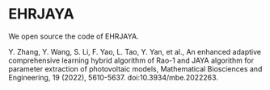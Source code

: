 # EHRJAYA
We open source the code of EHRJAYA.

Y. Zhang, Y. Wang, S. Li, F. Yao, L. Tao, Y. Yan, et al., An enhanced adaptive comprehensive learning hybrid algorithm of Rao-1 and JAYA algorithm for parameter extraction of photovoltaic models, Mathematical Biosciences and Engineering, 19 (2022), 5610-5637. doi:10.3934/mbe.2022263.
